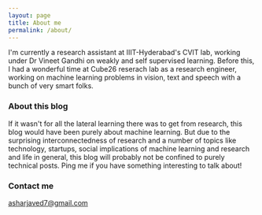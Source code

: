 ```yaml
---
layout: page
title: About me
permalink: /about/
---
```


I'm currently a research assistant at IIIT-Hyderabad's CVIT lab, working under Dr Vineet Gandhi on weakly and self supervised learning.
Before this, I had a wonderful time at Cube26 reserach lab as a research engineer, working on machine learning problems in vision, text and speech with a bunch of very smart folks.

### About this blog

If it wasn't for all the lateral learning there was to get from research, this blog would have been purely about machine learning. But due to the surprising interconnectedness of research and a number of topics like technology, startups, social implications of machine learning and research and life in general, this blog will probably not be confined to purely technical posts. Ping me if you have something interesting to talk about!

### Contact me

[asharjaved7@gmail.com](mailto:asharjaved7@gmail.com)